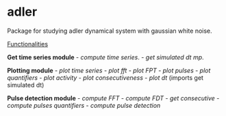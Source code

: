 # adler
Package for studying adler dynamical system with gaussian white noise.


<ins>Functionalities</ins>

**Get time series module**
    - *compute time series*. 
    - *get simulated dt mp*.

**Plotting module**
    - *plot time series*
    - *plot fft*
    - *plot FPT*
    - *plot pulses* 
    - *plot quantifiers*
    - *plot activity*
    - *plot consecutiveness*
    - *plot dt* (imports get simulated dt)

**Pulse detection module**
    - *compute FFT* 
    - *compute FDT* 
    - *get consecutive* 
    - *compute pulses quantifiers* 
    - *compute pulse detection* 
